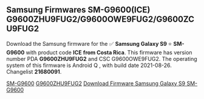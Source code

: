 <h2>Samsung Firmwares SM-G9600(ICE) G9600ZHU9FUG2/G9600OWE9FUG2/G9600ZCU9FUG2</h2>
Download the Samsung firmware for the ✅ <strong>Samsung Galaxy S9 </strong> ⭐ <strong>SM-G9600</strong> with product code <strong>ICE</strong> <strong> from Costa Rica</strong>. This firmware has version number PDA <strong>G9600ZHU9FUG2</strong> and CSC G9600OWE9FUG2. The operating system of this firmware is Android Q , with build date 2021-08-26. Changelist <strong>21680091</strong>.


[SM-G9600](https://samfirm.shop/samsung/model/SM-G9600)
[G9600ZHU9FUG2](https://samfirm.shop/samsung/pda/G9600ZHU9FUG2)
[Download Firmware Samsung Galaxy S9 SM-G9600](https://samfirm.shop/samsung/firmware/452567)
